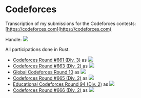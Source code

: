# Codeforces

Transcription of my submissions for the Codeforces contests: [https://codeforces.com](https://codeforces.com)

Handle: [![](https://img.shields.io/badge/Expert-Zwgtwz-blue)](https://codeforces.com/profile/Zwgtwz)

All participations done in Rust.

* [Codeforces Round #661 (Div. 3)](https://codeforces.com/contest/1399) as ![](https://img.shields.io/badge/Unrated-Zwgtwz-white)
* [Codeforces Round #663 (Div. 2)](https://codeforces.com/contest/1391) as ![](https://img.shields.io/badge/Newbie-Zwgtwz-lightgrey)
* [Global Codeforces Round 10](https://codeforces.com/contest/1392) as ![](https://img.shields.io/badge/Newbie-Zwgtwz-lightgrey)
* [Codeforces Round #665 (Div. 2)](https://codeforces.com/contest/1401) as ![](https://img.shields.io/badge/Pupil-Zwgtwz-lightgreen)
* [Educational Codeforces Round 94 (Div. 2)](https://codeforces.com/contest/1400) as ![](https://img.shields.io/badge/Pupil-Zwgtwz-lightgreen)
* [Codeforces Round #666 (Div. 2)](https://codeforces.com/contest/1397) as ![](https://img.shields.io/badge/Specialist-Zwgtwz-cyan)
